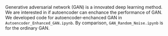 Generative adversarial network (GAN) is a innovated deep learning method. We are interested in if autoencoder can enchance the performance of GAN. We developed code for autoencoder-enchanced GAN in `Autoencoder_Enhanced_GAN.ipynb`. By comparison, `GAN_Random_Noise.ipynb` is for the ordinary GAN.
